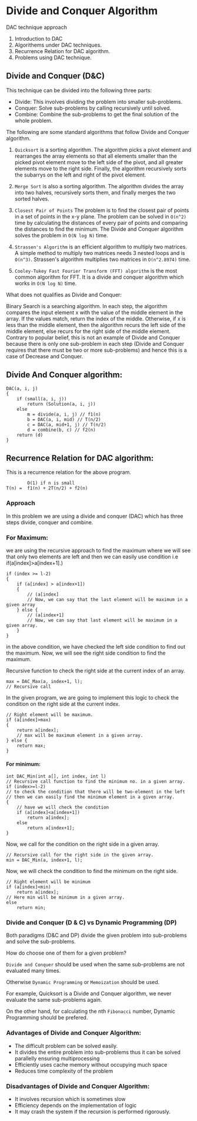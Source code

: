 # Divide and Conquer Algorithm

DAC technique approach

1. Introduction to DAC
2. Algorithems under DAC techniques.
3. Recurrence Relation for DAC algorithm.
4. Problems using DAC technique.

## Divide and Conquer (D&C)

This technique can be divided into the following three parts:

- Divide: This involves dividing the problem into smaller sub-problems.
- Conquer: Solve sub-problems by calling recursively until solved.
- Combine: Combine the sub-problems to get the final solution of the whole problem. 

The following are some standard algorithms that follow Divide and Conquer algorithm.

1. `Quicksort` is a sorting algorithm. The algorithm picks a pivot element and rearranges the array elements so that all elements smaller than the picked pivot element move to the left side of the pivot, and all greater elements move to the right side. Finally, the algorithm recursively sorts the subarrys on the left and right of the pivot element.

2. `Merge Sort` is also a sorting algorithm. The algorithm divides the array into two halves, recursively sorts them, and finally merges the two sorted halves.

3. `Closest Pair of Points` The problem is to find the closest pair of points in a set of points in the x-y plane. The problem can be solved in `O(n^2)` time by calculating the distances of every pair of points and comparing the distances to find the minimum. The Divide and Conquer algorithm solves the problem in `O(N log N)` time.

4. `Strassen's Algorithm` is an efficient algorithm to multiply two matrices. A simple method to multiply two matrices needs 3 nested loops and is `O(n^3)`. Strassen's algorithm multiplies two matrices in `O(n^2.8974)` time.

5. `Cooley-Tukey Fast Fourier Transform (FFT) algorithm` is the most common algorithm for FFT. It is a divide and conquer algorithm which works in `O(N log N)` time.


What does not qualifies as Divide and Conquer:

Binary Search is a searching algorithm. In each step, the algorithm compares the input element x with the value of the middle element in the array. If the values match, return the index of the middle. Otherwise, if x is less than the middle element, then the algorithm recurs the left side of the middle element, else recurs for the right side of the middle element. Contrary to popular belief, this is not an example of Divide and Conquer because there is only one sub-problem in each step (Divide and Conquer requires that there must be two or more sub-problems) and hence this is a case of Decrease and Conquer.

## Divide And Conquer algorithm:

```
DAC(a, i, j)
{
    if (small(a, i, j))
        return (Solution(a, i, j))
    else
        m = divide(a, i, j) // f1(n)
        b = DAC(a, i, mid) // T(n/2)
        c = DAC(a, mid+1, j) // T(n/2)
        d = combine(b, c) // f2(n)
    return (d)
}
```

## Recurrence Relation for DAC algorithm:

This is a recurrence relation for the above program.

```
        O(1) if n is small
T(n) =  f1(n) + 2T(n/2) + f2(n)
```

### Approach

In this problem we are using a divide and conquer (DAC) which has three steps divide, conquer and combine. 

### For Maximum:

we are using the recursive approach to find the maximum where we will see that only two elements are left and then we can easily use condition i.e if(a[index]>a[index+1].)

```
if (index >= l-2)
{
    if (a[index] > a[index+1])
    {
        // (a[index]
        // Now, we can say that the last element will be maximum in a given array
    } else {
        // (a[index+1]
        // Now, we can say that last element will be maximum in a given array.
    }
}
```

in the above condition, we have checked the left side condition to find out the maximum. Now, we will see the right side condition to find the maximum.

Recursive function to check the right side at the current index of an array.

```
max = DAC_Max(a, index+1, l);
// Recursive call
```

In the given program, we are going to implement this logic to check the condition on the right side at the current index.

```
// Right element will be maximum.
if (a[index]>max)
{
    return a[index];
    // max will be maximum element in a given array.
} else {
    return max;
}
```

#### For minimum:

```
int DAC_Min(int a[], int index, int l)
// Recursive call function to find the minimum no. in a given array.
if (index>=l-2)
// to check the condition that there will be two-element in the left
// then we can easily find the minimum element in a given array.
{
    // have we will check the condition
    if (a[index]<a[index+1])
        return a[index];
    else
        return a[index+1];
}
```

Now, we call for the condition on the right side in a given array.

```
// Recursive call for the right side in the given array.
min = DAC_Min(a, index+1, l);
```

Now, we will check the condition to find the minimum on the right side.

```
// Right element will be minimum
if (a[index]<min)
    return a[index];
// Here min will be minimum in a given array.
else
    return min;
```

### Divide and Conquer (D & C) vs Dynamic Programming (DP)

Both paradigms (D&C and DP) divide the given problem into sub-problems and solve the sub-problems.

How do choose one of them for a given problem?

`Divide and Conquer` should be used when the same sub-problems are not evaluated many times.

Otherwise `Dynamic Programming` or `Memoization` should be used.

For example, Quicksort is a Divide and Conquer algorithm, we never evaluate the same sub-problems again.

On the other hand, for calculating the nth `Fibonacci` number, Dynamic Programming should be prefered.

### Advantages of Divide and Conquer Algorithm:

- The difficult problem can be solved easily.
- It divides the entire problem into sub-problems thus it can be solved parallelly ensuring multiprocessing
- Efficiently uses cache memory without occupying much space
- Reduces time complexity of the problem

### Disadvantages of Divide and Conquer Algorithm:

- It involves recursion which is sometimes slow
- Efficiency depends on the implementation of logic
- It may crash the system if the recursion is performed rigorously.
